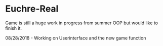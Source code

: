 # Euchre-Real

Game is still a huge work in progress from summer OOP but would like to finish it.

08/28/2018 - Working on Userinterface and the new game function
